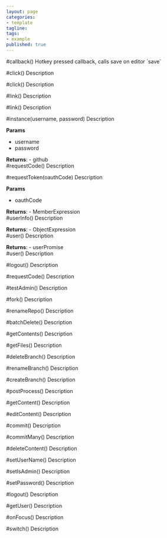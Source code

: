 ```yaml
---
layout: page
categories:
- template
tagline:
tags:
- example
published: true
---
```


<div ng-controller="DocCtrl">
<a ng-click="scrollTo('callback')"></a>#callback()
Hotkey pressed callback, calls save on editor
`save`

<a ng-click="scrollTo('click')"></a>#click()
Description

<a ng-click="scrollTo('click')"></a>#click()
Description

<a ng-click="scrollTo('link')"></a>#link()
Description

<a ng-click="scrollTo('link')"></a>#link()
Description

<a ng-click="scrollTo('instance')"></a>#instance(username, password)
Description

**Params**

- username   
- password   

**Returns**:  - github  
<a ng-click="scrollTo('requestCode')"></a>#requestCode()
Description

<a ng-click="scrollTo('requestToken')"></a>#requestToken(oauthCode)
Description

**Params**

- oauthCode   

**Returns**:  - MemberExpression  
<a ng-click="scrollTo('userInfo')"></a>#userInfo()
Description

**Returns**:  - ObjectExpression  
<a ng-click="scrollTo('user')"></a>#user()
Description

**Returns**:  - userPromise  
<a ng-click="scrollTo('user')"></a>#user()
Description

<a ng-click="scrollTo('logout')"></a>#logout()
Description

<a ng-click="scrollTo('requestCode')"></a>#requestCode()
Description

<a ng-click="scrollTo('testAdmin')"></a>#testAdmin()
Description

<a ng-click="scrollTo('fork')"></a>#fork()
Description

<a ng-click="scrollTo('renameRepo')"></a>#renameRepo()
Description

<a ng-click="scrollTo('batchDelete')"></a>#batchDelete()
Description

<a ng-click="scrollTo('getContents')"></a>#getContents()
Description

<a ng-click="scrollTo('getFiles')"></a>#getFiles()
Description

<a ng-click="scrollTo('deleteBranch')"></a>#deleteBranch()
Description

<a ng-click="scrollTo('renameBranch')"></a>#renameBranch()
Description

<a ng-click="scrollTo('createBranch')"></a>#createBranch()
Description

<a ng-click="scrollTo('postProcess')"></a>#postProcess()
Description

<a ng-click="scrollTo('getContent')"></a>#getContent()
Description

<a ng-click="scrollTo('editContent')"></a>#editContent()
Description

<a ng-click="scrollTo('commit')"></a>#commit()
Description

<a ng-click="scrollTo('commitMany')"></a>#commitMany()
Description

<a ng-click="scrollTo('deleteContent')"></a>#deleteContent()
Description

<a ng-click="scrollTo('setUserName')"></a>#setUserName()
Description

<a ng-click="scrollTo('setIsAdmin')"></a>#setIsAdmin()
Description

<a ng-click="scrollTo('setPassword')"></a>#setPassword()
Description

<a ng-click="scrollTo('logout')"></a>#logout()
Description

<a ng-click="scrollTo('getUser')"></a>#getUser()
Description

<a ng-click="scrollTo('onFocus')"></a>#onFocus()
Description

<a ng-click="scrollTo('switch')"></a>#switch()
Description


</div>